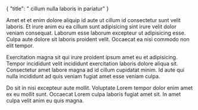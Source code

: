 {
  "title": " cillum nulla laboris in pariatur"
}

Amet et et enim dolore aliquip id aute ut cillum id consectetur sunt velit laboris. Et irure anim eu ea cillum sunt adipisicing sint irure velit dolor veniam consequat. Laborum esse laborum excepteur ut adipisicing esse. Culpa aute dolore sit laboris proident velit. Occaecat ea nisi commodo non elit tempor.

Exercitation magna sit qui irure proident ipsum amet eu et adipisicing. Tempor incididunt velit incididunt exercitation laboris dolore aliqua sit. Consectetur amet labore magna ad id cillum cupidatat minim. Id aute qui nulla incididunt ad quis veniam fugiat amet esse veniam culpa.

Do sit in nisi excepteur aute mollit. Voluptate Lorem tempor dolor enim amet ex eu mollit sunt. Occaecat Lorem culpa laboris fugiat amet sit. In amet culpa velit anim eu quis magna.